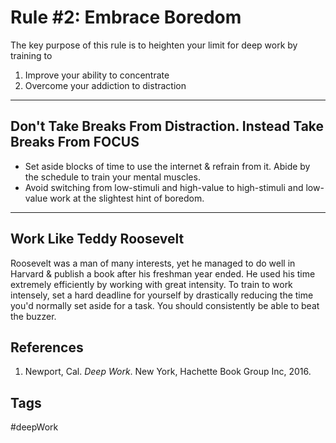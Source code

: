 # Rule #2: Embrace Boredom

The key purpose of this rule is to heighten your limit for deep work by training to
1. Improve your ability to concentrate
2. Overcome your addiction to distraction
---
## Don't Take Breaks From Distraction. Instead Take Breaks From FOCUS
* Set aside blocks of time to use the internet & refrain from it. Abide by the schedule to train your mental muscles.
* Avoid switching from low-stimuli and high-value to high-stimuli and low-value work at the slightest hint of boredom.
---
## Work Like Teddy Roosevelt
Roosevelt was a man of many interests, yet he managed to do well in Harvard & publish a book after his freshman year ended. He used his time extremely efficiently by working with great intensity. To train to work intensely, set a hard deadline for yourself by drastically reducing the time you'd normally set aside for a task. You should consistently be able to beat the buzzer.

## References
1. Newport, Cal. *Deep Work*. New York, Hachette Book Group Inc, 2016.

## Tags
#deepWork
